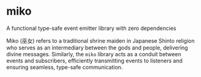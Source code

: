 # miko

A functional type-safe event emitter library with zero dependencies

Miko (巫女) refers to a traditional shrine maiden in Japanese Shinto religion who serves as an intermediary between the gods and people, delivering divine messages. Similarly, the `miko` library acts as a conduit between events and subscribers, efficiently transmitting events to listeners and ensuring seamless, type-safe communication.
